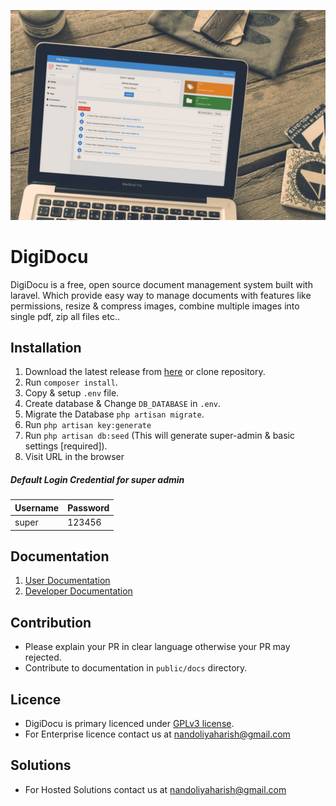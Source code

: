 ![image](public/docs/.gitbook/assets/digidocu_mokup.jpg)
# DigiDocu
DigiDocu is a free, open source document management system built with laravel. Which provide easy way to 
manage documents with features like permissions, resize & compress images, combine multiple images into single pdf, 
zip all files etc..

## Installation
1. Download the latest release from [here](https://github.com/harish81/digidocu/releases) or clone repository.
2. Run `composer install`.
3. Copy & setup `.env` file.
4. Create database & Change `DB_DATABASE` in `.env`.
5. Migrate the Database `php artisan migrate`.
6. Run `php artisan key:generate`
7. Run `php artisan db:seed` (This will generate super-admin & basic settings [required]).
8. Visit URL in the browser

##### Default Login Credential for super admin
| Username | Password |
|----------|----------|
| super    | 123456   |

## Documentation
1. [User Documentation](https://nandoliyaharish.gitbook.io/digidocu/user)
2. [Developer Documentation](https://nandoliyaharish.gitbook.io/digidocu/dev)

## Contribution
 - Please explain your PR in clear language otherwise your PR may rejected.
 - Contribute to documentation in `public/docs` directory. 
 
## Licence
  - DigiDocu is primary licenced under [GPLv3 license](https://github.com/harish81/digidocu/blob/master/LICENSE).
  - For Enterprise licence contact us at [nandoliyaharish@gmail.com](mailto:nandoliyaharish@gmail.com) 

## Solutions
 - For Hosted Solutions contact us at [nandoliyaharish@gmail.com](mailto:nandoliyaharish@gmail.com)
